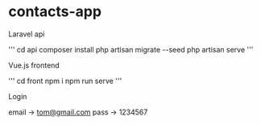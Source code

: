 # contacts-app

Laravel api

'''
cd api
composer install
php artisan migrate --seed
php artisan serve
'''


Vue.js frontend

'''
cd front
npm i
npm run serve
'''

Login

email -> tom@gmail.com
pass  -> 1234567

